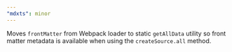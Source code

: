 ```yaml
---
"mdxts": minor
---
```


Moves `frontMatter` from Webpack loader to static `getAllData` utility so front matter metadata is available when using the `createSource.all` method.
